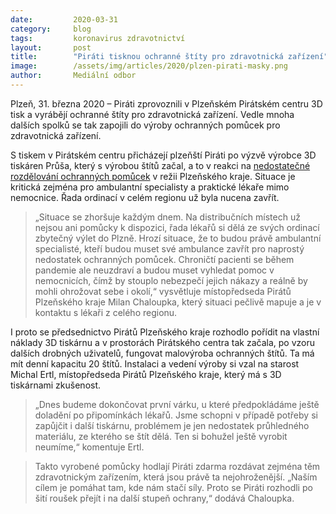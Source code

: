 ```yaml
---
date:         2020-03-31
category:     blog
tags:         koronavirus zdravotnictví
layout:       post
title:        "Piráti tisknou ochranné štíty pro zdravotnická zařízení"
image:        /assets/img/articles/2020/plzen-pirati-masky.png
author:       Mediální odbor
--- 
```



 

Plzeň, 31. března 2020 – Piráti zprovoznili v Plzeňském Pirátském centru 3D tisk a vyrábějí ochranné štíty pro zdravotnická zařízení. Vedle mnoha dalších spolků se tak zapojili do výroby ochranných pomůcek pro zdravotnická zařízení.

S tiskem v Pirátském centru přicházejí plzeňští Piráti po výzvě výrobce 3D tiskáren Průša, který s výrobou štítů začal, a to v reakci na [nedostatečné rozdělování ochranných pomůcek](https://www.piratskelisty.cz/clanek-3020-kdo-uzdravi-pacienty-v-dobe-pandemie-pta-se-milan-chaloupka-mistopredseda-piratu-v-plzenskem-kraji) v režii Plzeňského kraje. Situace je kritická zejména pro ambulantní specialisty a praktické lékaře mimo nemocnice. Řada ordinací v celém regionu už byla nucena zavřít. 

> „Situace se zhoršuje každým dnem. Na distribučních místech už nejsou ani pomůcky k dispozici, řada lékařů si dělá ze svých ordinací zbytečný výlet do Plzně. Hrozí situace, že to budou právě ambulantní specialisté, kteří budou muset své ambulance zavřít pro naprostý nedostatek ochranných pomůcek. Chroničtí pacienti se během pandemie ale neuzdraví a budou muset vyhledat pomoc v nemocnicích, čímž by stouplo nebezpečí jejich nákazy a reálně by mohli ohrožovat sebe i okolí,“ vysvětluje místopředseda Pirátů Plzeňského kraje Milan Chaloupka, který situaci pečlivě mapuje a je v kontaktu s lékaři z celého regionu.

I proto se předsednictvo Pirátů Plzeňského kraje rozhodlo pořídit na vlastní náklady 3D tiskárnu a v prostorách Pirátského centra tak začala, po vzoru dalších drobných uživatelů, fungovat malovýroba ochranných štítů. Ta má mít denní kapacitu 20 štítů. Instalaci a vedení výroby si vzal na starost Michal Ertl, místopředseda Pirátů Plzeňského kraje, který má s 3D tiskárnami zkušenost. 

> „Dnes budeme dokončovat první várku, u které předpokládáme ještě doladění po připomínkách lékařů. Jsme schopni v případě potřeby si zapůjčit i další tiskárnu, problémem je jen nedostatek průhledného materiálu, ze kterého se štít dělá. Ten si bohužel ještě vyrobit neumíme,“ komentuje Ertl.

> Takto vyrobené pomůcky hodlají Piráti zdarma rozdávat zejména těm zdravotnickým zařízením, která jsou právě ta nejohroženější. „Naším cílem je pomáhat tam, kde nám stačí síly. Proto se Piráti rozhodli po šití roušek přejít i na další stupeň ochrany,“ dodává Chaloupka.
